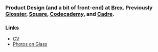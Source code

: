 ### Product Design (and a bit of front-end) at [Brex](https://brex.com). Previously [Glossier](https://glossier.com), [Square](https://squareup.com), [Codecademy](https://codecademy.com), and [Cadre](https://cadre.com).

### Links
- [CV](https://cv.majouji.com)
- [Photos on Glass](https://glass.photo/ramy)
